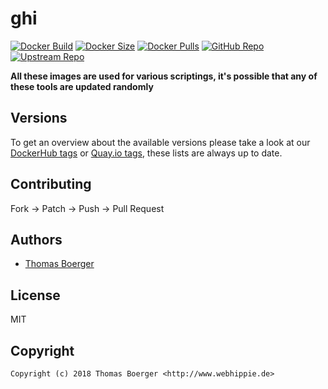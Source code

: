 # ghi

[![Docker Build](https://github.com/toolhippie/ghi/workflows/docker/badge.svg)](https://github.com/toolhippie/ghi/actions?query=workflow%3Adocker) [![Docker Size](https://img.shields.io/docker/image-size/toolhippie/ghi/latest)](https://hub.docker.com/r/toolhippie/ghi) [![Docker Pulls](https://img.shields.io/docker/pulls/toolhippie/ghi)](https://hub.docker.com/r/toolhippie/ghi) [![GitHub Repo](https://img.shields.io/badge/github-repo-yellowgreen)](https://github.com/toolhippie/ghi) [![Upstream Repo](https://img.shields.io/badge/upstream-repo-yellow)](https://github.com/stephencelis/ghi)

**All these images are used for various scriptings, it's possible that any of these tools are updated randomly**

## Versions

To get an overview about the available versions please take a look at our [DockerHub tags](https://hub.docker.com/r/toolhippie/ghi/tags/) or [Quay.io tags](https://quay.io/repository/toolhippie/ghi?tab=tags), these lists are always up to date.

## Contributing

Fork -> Patch -> Push -> Pull Request

## Authors

*  [Thomas Boerger](https://github.com/tboerger)

## License

MIT

## Copyright

```console
Copyright (c) 2018 Thomas Boerger <http://www.webhippie.de>
```
